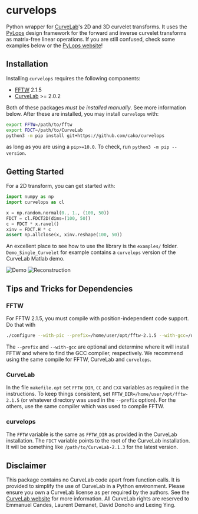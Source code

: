 # curvelops

Python wrapper for [CurveLab](https://github.com/slimgroup/PyCurvelab)'s 2D and 3D curvelet transforms. It uses the [PyLops](https://pylops.readthedocs.io/) design framework for the forward and inverse curvelet transforms as matrix-free linear operations. If you are still confused, check some examples below or the [PyLops website](https://pylops.readthedocs.io/)!

## Installation

Installing `curvelops` requires the following components:

- [FFTW](http://www.fftw.org/download.html) 2.1.5
- [CurveLab](http://curvelet.org/software.html) >= 2.0.2

Both of these packages _must be installed manually_. See more information below.
After these are installed, you may install `curvelops` with:

```bash
export FFTW=/path/to/fftw
export FDCT=/path/to/CurveLab
python3 -m pip install git+https://github.com/cako/curvelops
```

as long as you are using a `pip>=10.0`. To check, run `python3 -m pip --version`.

## Getting Started

For a 2D transform, you can get started with:

```python
import numpy as np
import curvelops as cl

x = np.random.normal(0., 1., (100, 50))
FDCT = cl.FDCT2D(dims=(100, 50))
c = FDCT * x.ravel()
xinv = FDCT.H * c
assert np.allclose(x, xinv.reshape(100, 50))
```

An excellent place to see how to use the library is the `examples/` folder. `Demo_Single_Curvelet` for example contains a `curvelops` version of the CurveLab Matlab demo.

![Demo](https://github.com/cako/curvelops/raw/main/docs/source/static/demo.png)
![Reconstruction](https://github.com/cako/curvelops/raw/main/docs/source/static/reconstruction.png)

## Tips and Tricks for Dependencies

### FFTW

For FFTW 2.1.5, you must compile with position-independent code support. Do that with

```bash
./configure --with-pic --prefix=/home/user/opt/fftw-2.1.5 --with-gcc=/usr/bin/gcc
```

The `--prefix` and `--with-gcc` are optional and determine where it will install FFTW and where to find the GCC compiler, respectively. We recommend using the same compile for FFTW, CurveLab and `curvelops`.

### CurveLab

In the file `makefile.opt` set `FFTW_DIR`, `CC` and `CXX` variables as required in the instructions. To keep things consistent, set `FFTW_DIR=/home/user/opt/fftw-2.1.5` (or whatever directory was used in the `--prefix` option). For the others, use the same compiler which was used to compile FFTW.

### curvelops

The `FFTW` variable is the same as `FFTW_DIR` as provided in the CurveLab installation. The `FDCT` variable points to the root of the CurveLab installation. It will be something like `/path/to/CurveLab-2.1.3` for the latest version.

## Disclaimer

This package contains no CurveLab code apart from function calls. It is provided to simplify the use of CurveLab in a Python environment. Please ensure you own a CurveLab license as per required by the authors. See the [CurveLab website](http://curvelet.org/software.html) for more information. All CurveLab rights are reserved to Emmanuel Candes, Laurent Demanet, David Donoho and Lexing Ying.
